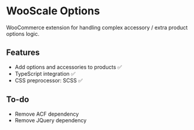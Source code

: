 # WooScale Options

WooCommerce extension for handling complex accessory / extra product options logic.

## Features

- Add options and accessories to products ✅
- TypeScript integration ✅
- CSS preprocessor: SCSS ✅

## To-do

- Remove ACF dependency
- Remove JQuery dependency
